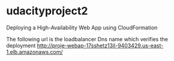 # udacityproject2
Deploying  a High-Availability Web App using CloudFormation

The following url is the loadbalancer Dns name which verifies the deployment
http://proje-webap-17sshetz13il-9403429.us-east-1.elb.amazonaws.com/
